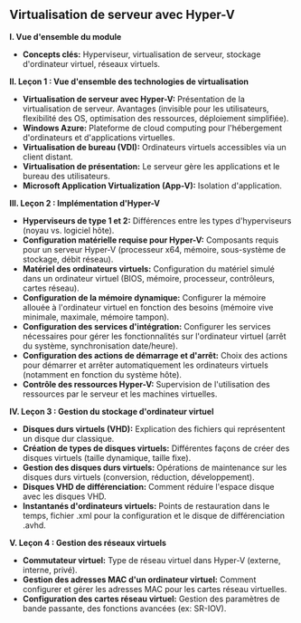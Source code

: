 ## Virtualisation de serveur avec Hyper-V

**I. Vue d'ensemble du module**

* **Concepts clés:** Hyperviseur, virtualisation de serveur, stockage d'ordinateur virtuel, réseaux virtuels.


**II. Leçon 1 : Vue d'ensemble des technologies de virtualisation**

* **Virtualisation de serveur avec Hyper-V:**  Présentation de la virtualisation de serveur.  Avantages (invisible pour les utilisateurs, flexibilité des OS, optimisation des ressources, déploiement simplifiée).
* **Windows Azure:** Plateforme de cloud computing pour l'hébergement d'ordinateurs et d'applications virtuelles.
* **Virtualisation de bureau (VDI):**  Ordinateurs virtuels accessibles via un client distant.
* **Virtualisation de présentation:**  Le serveur gère les applications et le bureau des utilisateurs.
* **Microsoft Application Virtualization (App-V):**  Isolation d'application.


**III. Leçon 2 : Implémentation d'Hyper-V**

* **Hyperviseurs de type 1 et 2:**  Différences entre les types d'hyperviseurs (noyau vs. logiciel hôte).
* **Configuration matérielle requise pour Hyper-V:**  Composants requis pour un serveur Hyper-V (processeur x64, mémoire, sous-système de stockage, débit réseau).
* **Matériel des ordinateurs virtuels:**  Configuration du matériel simulé dans un ordinateur virtuel (BIOS, mémoire, processeur, contrôleurs, cartes réseau).
* **Configuration de la mémoire dynamique:**  Configurer la mémoire allouée à l'ordinateur virtuel en fonction des besoins (mémoire vive minimale, maximale, mémoire tampon).
* **Configuration des services d'intégration:**  Configurer les services nécessaires pour gérer les fonctionnalités sur l'ordinateur virtuel (arrêt du système, synchronisation date/heure).
* **Configuration des actions de démarrage et d'arrêt:**  Choix des actions pour démarrer et arrêter automatiquement les ordinateurs virtuels (notamment en fonction du système hôte).
* **Contrôle des ressources Hyper-V:**  Supervision de l'utilisation des ressources par le serveur et les machines virtuelles.


**IV. Leçon 3 : Gestion du stockage d'ordinateur virtuel**

* **Disques durs virtuels (VHD):**  Explication des fichiers qui représentent un disque dur classique.  
* **Création de types de disques virtuels:**  Différentes façons de créer des disques virtuels (taille dynamique, taille fixe).
* **Gestion des disques durs virtuels:**  Opérations de maintenance sur les disques durs virtuels (conversion, réduction, développement).
* **Disques VHD de différenciation:**  Comment réduire l'espace disque avec les disques VHD.
* **Instantanés d'ordinateurs virtuels:**  Points de restauration dans le temps, fichier .xml pour la configuration et le disque de différenciation .avhd.


**V. Leçon 4 : Gestion des réseaux virtuels**

* **Commutateur virtuel:**  Type de réseau virtuel dans Hyper-V (externe, interne, privé).
* **Gestion des adresses MAC d'un ordinateur virtuel:**  Comment configurer et gérer les adresses MAC pour les cartes réseau virtuelles.
* **Configuration des cartes réseau virtuel:**  Gestion des paramètres de bande passante, des fonctions avancées (ex: SR-IOV).


